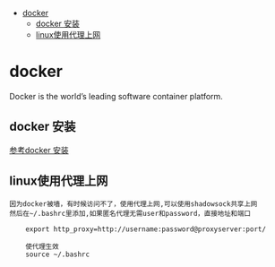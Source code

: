 <!-- TOC -->

- [docker](#docker)
    - [docker 安装](#docker-安装)
    - [linux使用代理上网](#linux使用代理上网)

<!-- /TOC -->

# docker

Docker is the world’s leading software container platform.

## docker 安装

[参考docker 安装](https://yangjinjie.github.io/notes/cloud/docker/docker%E5%AE%89%E8%A3%85.html)

## linux使用代理上网

```shell
因为docker被墙，有时候访问不了，使用代理上网,可以使用shadowsock共享上网
然后在~/.bashrc里添加,如果匿名代理无需user和password，直接地址和端口

    export http_proxy=http://username:password@proxyserver:port/

    使代理生效
    source ~/.bashrc
```
